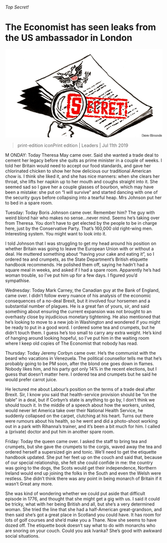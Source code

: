 ###### Top Secret!

# The Economist has seen leaks from the US ambassador in London 

![image](images/20190713_LDD002_0.jpg) 

> print-edition iconPrint edition | Leaders | Jul 11th 2019 

M ONDAY: Today Theresa May came over. Said she wanted a trade deal to cement her legacy before she quits as prime minister in a couple of weeks. I told her Britain would need to accept our food standards, and gave her chlorinated chicken to show her how delicious our traditional American chow is. I think she liked it, and she has nice manners: when she clears her throat, she lifts her napkin up to her mouth and coughs straight into it. She seemed sad so I gave her a couple glasses of bourbon, which may have been a mistake: she put on “I will survive” and started dancing with one of the security guys before collapsing into a tearful heap. Mrs Johnson put her to bed in a spare room. 

Tuesday: Today Boris Johnson came over. Remember him? The guy with weird blond hair who makes no sense…never mind. Seems he’s taking over from Theresa. You don’t have to get elected by the people to be in charge here, just by the Conservative Party. That’s 160,000 old right-wing men. Interesting system. You might want to look into it. 

I told Johnson that I was struggling to get my head around his position on whether Britain was going to leave the European Union with or without a deal. He muttered something about “having your cake and eating it”, so I ordered tea and crumpets, as the State Department’s British etiquette handbook recommends. He polished them off, saying he hadn’t had a square meal in weeks, and asked if I had a spare room. Apparently he’s had woman trouble, so I’ve put him up for a few days. I figured you’d sympathise. 

Wednesday: Today Mark Carney, the Canadian guy at the Bank of England, came over. I didn’t follow every nuance of his analysis of the economic consequences of a no-deal Brexit, but it involved four horsemen and a substantial number of plagues. He is a great fan of yours, sir, and said something about ensuring the current expansion was not brought to an overhasty close by injudicious monetary tightening. He also mentioned that he’s looking to move to a new job in Washington and wondered if you might be ready to put in a good word. I ordered some tea and crumpets, but he didn’t touch them. I guess he’s too small to carry any extra weight. He’s kind of hanging around looking hopeful, so I’ve put him in the waiting room where I keep old copies of The Economist that nobody has read. 

Thursday: Today Jeremy Corbyn came over. He’s the communist with the beard who vacations in Venezuela. The political counsellor tells me that he’s probably going to be PM soon, after the blond one goes down in flames. Nobody likes him, and his party got only 14% in the recent elections, but I guess that doesn’t matter here. I ordered tea and crumpets but he said he would prefer carrot juice. 

He lectured me about Labour’s position on the terms of a trade deal after Brexit. Sir, I know you said that health-service provision should be “on the table” in a deal, but if Corbyn’s state is anything to go by, I don’t think we should touch it. In the middle of a speech about how the workers, united, would never let America take over their National Health Service, he suddenly collapsed on the carpet, clutching at his heart. Turns out there were rumours about his health, so he went and did a photo-shoot working out in a park with Rihanna’s trainer, and it’s been a bit much for him. I called a (private) doctor and put him in another spare room. 

Friday: Today the queen came over. I asked the staff to bring tea and crumpets, but she gave the crumpets to the corgis, waved away the tea and ordered herself a supersized gin and tonic. We’ll need to get the etiquette handbook updated. She put her feet up on the couch and said that, because of our special relationship, she felt she could confide in me: the country was going to the dogs, the Scots would get their independence, Northern Ireland would end up joining the folks in the South and even the Welsh were restless. She didn’t think there was any point in being monarch of Britain if it wasn’t Great any more. 

She was kind of wondering whether we could put aside that difficult episode in 1776, and thought that she might get a gig with us. I said it could be tricky, what with her being British and all, but she’s a very determined woman. She tried the line that she had a half-American great-grandson, and then said she’s got a great place in Scotland you could have. It has room for lots of golf courses and she’d make you a Thane. Now she seems to have dozed off. The etiquette book doesn’t say what to do with monarchs who are snoring on your couch. Could you ask Ivanka? She’s good with awkward social situations. 

